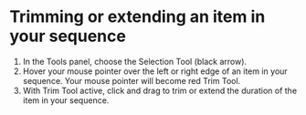# Trimming or extending an item in your sequence

1. In the Tools panel, choose the Selection Tool \(black arrow\).
2. Hover your mouse pointer over the left or right edge of an item in your sequence. Your mouse pointer will become red Trim Tool.
3. With Trim Tool active, click and drag to trim or extend the duration of the item in your sequence.

